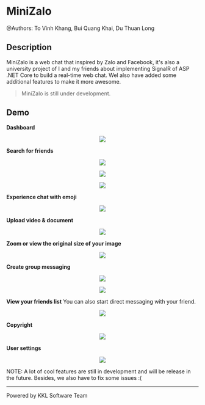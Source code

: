 # MiniZalo

@Authors: To Vinh Khang, Bui Quang Khai, Du Thuan Long

## Description

MiniZalo is a web chat that inspired by Zalo and Facebook, it's also a university project of I and my friends about implementing SignalR of ASP .NET Core to build a real-time web chat. Wel also have added some additional features to make it more awesome.

> MiniZalo is still under development.

## Demo

**Dashboard**

<p align="center">
  <img src="demo/dashboard.png" />
</p>

**Search for friends**

<p align="center">
  <img src="demo/search.png" />
</p>

<p align="center">
  <img src="demo/search-results.png" />
</p>

<p align="center">
  <img src="demo/search-no-results.png" />
</p>

**Experience chat with emoji**

<p align="center">
  <img src="demo/chat-emoji.png" />
</p>

**Upload video & document**

<p align="center">
  <img src="demo/chat-video-document.png" />
</p>

**Zoom or view the original size of your image**

<p align="center">
  <img src="demo/chat-zoom-image.png" />
</p>

**Create group messaging**

<p align="center">
  <img src="demo/chat-create-group-1.png" />
</p>

<p align="center">
  <img src="demo/chat-create-group-2.png" />
</p>

**View your friends list**
You can also start direct messaging with your friend.

<p align="center">
  <img src="demo/friends.png" />
</p>

**Copyright**

<p align="center">
  <img src="demo/copyright.png" />
</p>

**User settings**

<p align="center">
  <img src="demo/user-settings.png" />
</p>

NOTE: A lot of cool features are still in development and will be release in the future. Besides, we also have to fix some issues :(

---

Powered by KKL Software Team
